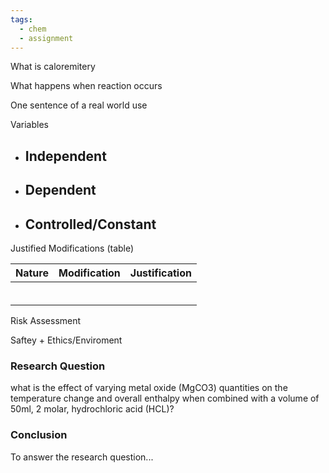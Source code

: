 ```yaml
---
tags:
  - chem
  - assignment
---
```


What is caloremitery

What happens when reaction occurs




One sentence of a real world use



Variables
- Independent
	- 
- Dependent
	- 
- Controlled/Constant
	- 


Justified Modifications (table)


| Nature | Modification | Justification |
| :----- | :----------- | :------------ |
|        |              |               |
|        |              |               |
|        |              |               |
|        |              |               |
|        |              |               |
|        |              |               |


Risk Assessment

Saftey + Ethics/Enviroment

### Research Question
what is the effect of varying metal oxide (MgCO3) quantities on the temperature change and overall enthalpy when combined with a volume of 50ml, 2 molar, hydrochloric acid (HCL)?



### Conclusion

To answer the research question...
